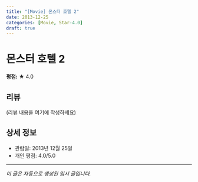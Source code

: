 ```yaml
---
title: "[Movie] 몬스터 호텔 2"
date: 2013-12-25
categories: [Movie, Star-4.0]
draft: true
---
```


# 몬스터 호텔 2

**평점:** ★ 4.0

## 리뷰

(리뷰 내용을 여기에 작성하세요)

## 상세 정보

- 관람일: 2013년 12월 25일
- 개인 평점: 4.0/5.0

---

*이 글은 자동으로 생성된 임시 글입니다.*
